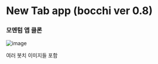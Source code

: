 <h1>New Tab app (bocchi ver 0.8) </h1>
<h3> 모멘텀 앱 클론 </h3>

![image](https://github.com/Gaeso/Chrome-new-tab-app/assets/91117162/b1ea8c90-fdb1-4684-a9ad-38a4adb0adaa)

여러 봇치 이미지들 포함
